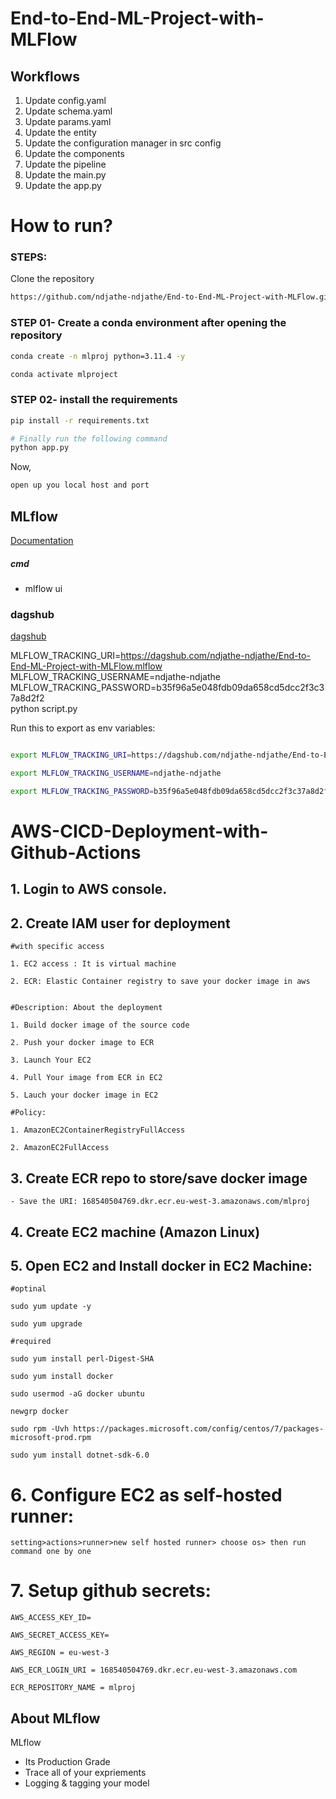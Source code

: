 # End-to-End-ML-Project-with-MLFlow

## Workflows

1. Update config.yaml
2. Update schema.yaml
3. Update params.yaml
4. Update the entity
5. Update the configuration manager in src config
6. Update the components
7. Update the pipeline
8. Update the main.py
9. Update the app.py


# How to run?
### STEPS:

Clone the repository

```bash
https://github.com/ndjathe-ndjathe/End-to-End-ML-Project-with-MLFlow.git
```
### STEP 01- Create a conda environment after opening the repository

```bash
conda create -n mlproj python=3.11.4 -y
```

```bash
conda activate mlproject
```


### STEP 02- install the requirements
```bash
pip install -r requirements.txt
```


```bash
# Finally run the following command
python app.py
```

Now,
```bash
open up you local host and port
```



## MLflow

[Documentation](https://mlflow.org/docs/latest/index.html)


##### cmd
- mlflow ui

### dagshub
[dagshub](https://dagshub.com/)

MLFLOW_TRACKING_URI=https://dagshub.com/ndjathe-ndjathe/End-to-End-ML-Project-with-MLFlow.mlflow \
MLFLOW_TRACKING_USERNAME=ndjathe-ndjathe \
MLFLOW_TRACKING_PASSWORD=b35f96a5e048fdb09da658cd5dcc2f3c37a8d2f2 \
python script.py

Run this to export as env variables:

```bash

export MLFLOW_TRACKING_URI=https://dagshub.com/ndjathe-ndjathe/End-to-End-ML-Project-with-MLFlow.mlflow

export MLFLOW_TRACKING_USERNAME=ndjathe-ndjathe 

export MLFLOW_TRACKING_PASSWORD=b35f96a5e048fdb09da658cd5dcc2f3c37a8d2f2

```



# AWS-CICD-Deployment-with-Github-Actions

## 1. Login to AWS console.

## 2. Create IAM user for deployment

	#with specific access

	1. EC2 access : It is virtual machine

	2. ECR: Elastic Container registry to save your docker image in aws


	#Description: About the deployment

	1. Build docker image of the source code

	2. Push your docker image to ECR

	3. Launch Your EC2 

	4. Pull Your image from ECR in EC2

	5. Lauch your docker image in EC2

	#Policy:

	1. AmazonEC2ContainerRegistryFullAccess

	2. AmazonEC2FullAccess

	
## 3. Create ECR repo to store/save docker image
    - Save the URI: 168540504769.dkr.ecr.eu-west-3.amazonaws.com/mlproj

	
## 4. Create EC2 machine (Amazon Linux) 

## 5. Open EC2 and Install docker in EC2 Machine:
	
	
	#optinal

	sudo yum update -y

	sudo yum upgrade
	
	#required

    sudo yum install perl-Digest-SHA

	sudo yum install docker

	sudo usermod -aG docker ubuntu

	newgrp docker

    sudo rpm -Uvh https://packages.microsoft.com/config/centos/7/packages-microsoft-prod.rpm
    
    sudo yum install dotnet-sdk-6.0
	
# 6. Configure EC2 as self-hosted runner:
    setting>actions>runner>new self hosted runner> choose os> then run command one by one


# 7. Setup github secrets:

    AWS_ACCESS_KEY_ID=

    AWS_SECRET_ACCESS_KEY=

    AWS_REGION = eu-west-3

    AWS_ECR_LOGIN_URI = 168540504769.dkr.ecr.eu-west-3.amazonaws.com

    ECR_REPOSITORY_NAME = mlproj




## About MLflow 
MLflow

 - Its Production Grade
 - Trace all of your expriements
 - Logging & tagging your model